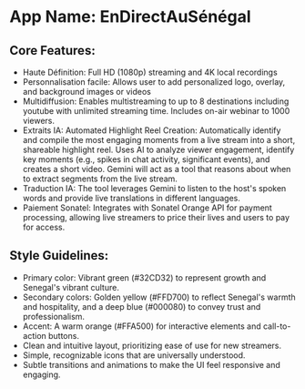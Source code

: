 # **App Name**: EnDirectAuSénégal

## Core Features:

- Haute Définition: Full HD (1080p) streaming and 4K local recordings
- Personnalisation facile: Allows user to add personalized logo, overlay, and background images or videos
- Multidiffusion: Enables multistreaming to up to 8 destinations including youtube with unlimited streaming time. Includes on-air webinar to 1000 viewers.
- Extraits IA: Automated Highlight Reel Creation: Automatically identify and compile the most engaging moments from a live stream into a short, shareable highlight reel. Uses AI to analyze viewer engagement, identify key moments (e.g., spikes in chat activity, significant events), and creates a short video. Gemini will act as a tool that reasons about when to extract segments from the live stream.
- Traduction IA: The tool leverages Gemini to listen to the host's spoken words and provide live translations in different languages.
- Paiement Sonatel: Integrates with Sonatel Orange API for payment processing, allowing live streamers to price their lives and users to pay for access.

## Style Guidelines:

- Primary color: Vibrant green (#32CD32) to represent growth and Senegal's vibrant culture.
- Secondary colors: Golden yellow (#FFD700) to reflect Senegal's warmth and hospitality, and a deep blue (#000080) to convey trust and professionalism.
- Accent: A warm orange (#FFA500) for interactive elements and call-to-action buttons.
- Clean and intuitive layout, prioritizing ease of use for new streamers.
- Simple, recognizable icons that are universally understood.
- Subtle transitions and animations to make the UI feel responsive and engaging.